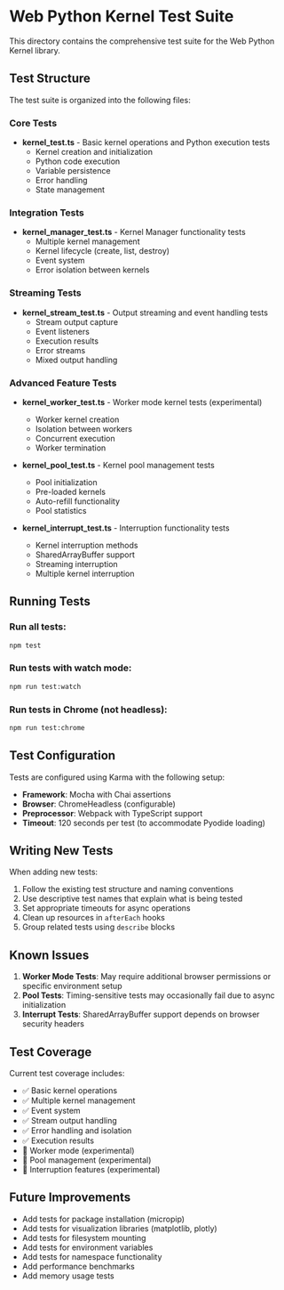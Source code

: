 # Web Python Kernel Test Suite

This directory contains the comprehensive test suite for the Web Python Kernel library.

## Test Structure

The test suite is organized into the following files:

### Core Tests

- **kernel_test.ts** - Basic kernel operations and Python execution tests
  - Kernel creation and initialization
  - Python code execution
  - Variable persistence
  - Error handling
  - State management

### Integration Tests

- **kernel_manager_test.ts** - Kernel Manager functionality tests
  - Multiple kernel management
  - Kernel lifecycle (create, list, destroy)
  - Event system
  - Error isolation between kernels

### Streaming Tests

- **kernel_stream_test.ts** - Output streaming and event handling tests
  - Stream output capture
  - Event listeners
  - Execution results
  - Error streams
  - Mixed output handling

### Advanced Feature Tests

- **kernel_worker_test.ts** - Worker mode kernel tests (experimental)
  - Worker kernel creation
  - Isolation between workers
  - Concurrent execution
  - Worker termination

- **kernel_pool_test.ts** - Kernel pool management tests
  - Pool initialization
  - Pre-loaded kernels
  - Auto-refill functionality
  - Pool statistics

- **kernel_interrupt_test.ts** - Interruption functionality tests
  - Kernel interruption methods
  - SharedArrayBuffer support
  - Streaming interruption
  - Multiple kernel interruption

## Running Tests

### Run all tests:
```bash
npm test
```

### Run tests with watch mode:
```bash
npm run test:watch
```

### Run tests in Chrome (not headless):
```bash
npm run test:chrome
```

## Test Configuration

Tests are configured using Karma with the following setup:
- **Framework**: Mocha with Chai assertions
- **Browser**: ChromeHeadless (configurable)
- **Preprocessor**: Webpack with TypeScript support
- **Timeout**: 120 seconds per test (to accommodate Pyodide loading)

## Writing New Tests

When adding new tests:

1. Follow the existing test structure and naming conventions
2. Use descriptive test names that explain what is being tested
3. Set appropriate timeouts for async operations
4. Clean up resources in `afterEach` hooks
5. Group related tests using `describe` blocks

## Known Issues

1. **Worker Mode Tests**: May require additional browser permissions or specific environment setup
2. **Pool Tests**: Timing-sensitive tests may occasionally fail due to async initialization
3. **Interrupt Tests**: SharedArrayBuffer support depends on browser security headers

## Test Coverage

Current test coverage includes:
- ✅ Basic kernel operations
- ✅ Multiple kernel management
- ✅ Event system
- ✅ Stream output handling
- ✅ Error handling and isolation
- ✅ Execution results
- 🚧 Worker mode (experimental)
- 🚧 Pool management (experimental)
- 🚧 Interruption features (experimental)

## Future Improvements

- Add tests for package installation (micropip)
- Add tests for visualization libraries (matplotlib, plotly)
- Add tests for filesystem mounting
- Add tests for environment variables
- Add tests for namespace functionality
- Add performance benchmarks
- Add memory usage tests